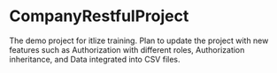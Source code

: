 # CompanyRestfulProject
The demo project for itlize training. Plan to update the project with new features such as Authorization with different roles, Authorization inheritance, and Data integrated into CSV files.
